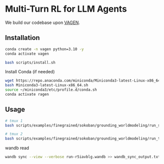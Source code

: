# Multi-Turn RL for LLM Agents

We build our codebase upon [VAGEN](https://github.com/RAGEN-AI/VAGEN).

## Installation

```bash
conda create -n vagen python=3.10 -y
conda activate vagen

bash scripts/install.sh
```


Install Conda (if needed)
```bash
wget https://repo.anaconda.com/miniconda/Miniconda3-latest-Linux-x86_64.sh
bash Miniconda3-latest-Linux-x86_64.sh
source ~/miniconda3/etc/profile.d/conda.sh
conda activate ragen
```


## Usage

```bash
# tmux 1
bash scripts/examples/finegrained/sokoban/grounding_worldmodeling/run_server.sh

# tmux 2
bash scripts/examples/finegrained/sokoban/grounding_worldmodeling/run_train_bilevel_gae.sh
```

wandb read
```bash
wandb sync --view --verbose run-r5iavblg.wandb >> wandb_sync_output.txt
```
